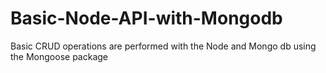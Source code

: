 # Basic-Node-API-with-Mongodb
Basic CRUD operations are performed with the Node and Mongo db using the Mongoose package
